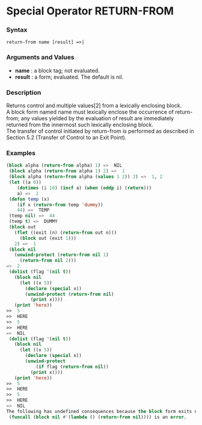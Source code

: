 <!-- Generated on 05/10/2020 by https://github.com/anto2oo/clhs-evolved -->

# Special Operator RETURN-FROM

### Syntax
`return-from name [result] =>|`  


### Arguments and Values
- **name** : a block tag; not evaluated.   
- **result** : a form; evaluated. The default is nil.   


### Description
Returns control and multiple values[2] from a lexically enclosing block.  
A block form named name must lexically enclose the occurrence of return-from; any values yielded by the evaluation of result are immediately returned from the innermost such lexically enclosing block.  
The transfer of control initiated by return-from is performed as described in Section 5.2 (Transfer of Control to an Exit Point).



### Examples
```lisp 
(block alpha (return-from alpha) 1) =>  NIL
 (block alpha (return-from alpha 1) 2) =>  1
 (block alpha (return-from alpha (values 1 2)) 3) =>  1, 2
 (let ((a 0))
    (dotimes (i 10) (incf a) (when (oddp i) (return)))
    a) =>  2
 (defun temp (x)
    (if x (return-from temp 'dummy))
    44) =>  TEMP
 (temp nil) =>  44
 (temp t) =>  DUMMY
 (block out
   (flet ((exit (n) (return-from out n)))
     (block out (exit 1)))
   2) =>  1
 (block nil   
   (unwind-protect (return-from nil 1)
     (return-from nil 2)))
=>  2
 (dolist (flag '(nil t))
   (block nil
     (let ((x 5))
       (declare (special x))
       (unwind-protect (return-from nil)
         (print x))))
   (print 'here))
>>  5
>>  HERE
>>  5
>>  HERE
=>  NIL
 (dolist (flag '(nil t))
   (block nil
     (let ((x 5))
       (declare (special x))
       (unwind-protect
           (if flag (return-from nil))
         (print x))))
   (print 'here))
>>  5
>>  HERE
>>  5
>>  HERE
=>  NIL
The following has undefined consequences because the block form exits normally before the return-from form is attempted.
 (funcall (block nil #'(lambda () (return-from nil)))) is an error.
```
